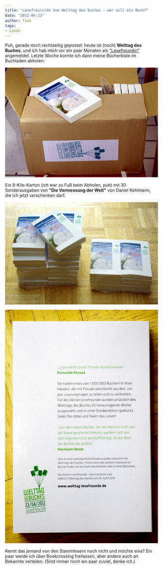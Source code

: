 ```yaml
---
title: "Lesefreu(n)de zum Welttag des Buches – wer will ein Buch?"
date: "2012-04-23" 
author: Tina
tags:
- Lesen
---
```


Puh, gerade noch rechtzeitig gepostet: heute ist (noch) **Welttag des Buches**, und ich hab mich vor ein paar Monaten als ["Lesefreundin"](http://www.welttag-des-buches.de/de/470021) angemeldet. Letzte Woche konnte ich dann meine Bücherkiste im Buchladen abholen:

![Buchkiste](images/imgp8780.jpg)

Ein 8-Kilo-Karton (ich war zu Fuß beim Abholen, puh) mit 30 Sonderausgaben von **"Die Vermessung der Welt"** von Daniel Kehlmann, die ich jetzt verschenken darf.

![Buchstapel](images/imgp8790.jpg)

![Lesefreunde-Vermessung](images/imgp8792.jpg)

Kennt das jemand von den Stammlesern noch nicht und möchte eins? Ein paar werde ich über Bookcrossing freilassen, aber andere auch an Bekannte verteilen. (Sind immer noch ein paar zuviel, denke ich.)
